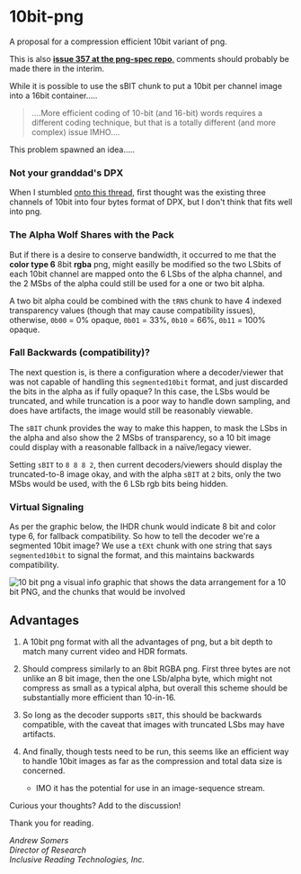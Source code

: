 # 10bit-png
A proposal for a compression efficient 10bit variant of png.

This is also [**issue 357 at the png-spec repo**.](https://github.com/w3c/PNG-spec/issues/357) comments should probably be made there in the interim.

While it is possible to use the sBIT chunk to put a 10bit per channel image into a 16bit container.....
> ....More efficient coding of 10-bit (and 16-bit) words requires a different coding technique, but that is a totally different (and more complex) issue IMHO....

This problem spawned an idea.....
### Not your granddad's DPX
When I stumbled [onto this thread](https://github.com/w3c/ColorWeb-CG/issues/69), first thought was the existing three channels of 10bit into four bytes format of DPX, but I don't think that fits well into png.


### The Alpha Wolf Shares with the Pack
But if there is a desire to conserve bandwidth, it occurred to me that the **color type 6** 8bit **rgba** png, might easilly be modified so the two LSbits of each 10bit channel are mapped onto the 6 LSbs of the alpha channel, and the 2 MSbs of the alpha could still be used for a one or two bit alpha.

A two bit alpha could be combined with the `tRNS` chunk to have 4 indexed transparency values (though that may cause compatibility issues), otherwise, `0b00` = 0% opaque, `0b01` = 33%, `0b10` = 66%, `0b11` = 100% opaque.

### Fall Backwards (compatibility)?
The next question is, is there a configuration where a decoder/viewer that was not capable of handling this `segmented10bit` format, and just discarded the bits in the alpha as if fully opaque? In this case, the LSbs would be truncated, and while truncation is a poor way to handle down sampling, and does have artifacts, the image would still be reasonably viewable.

The `sBIT` chunk provides the way to make this happen, to mask the LSbs in the alpha and also show the 2 MSbs of transparency, so a 10 bit image could display with a reasonable fallback in a naïve/legacy viewer.

Setting `sBIT` to `8 8 8 2`, then current decoders/viewers should display the truncated-to-8 image okay, and with the alpha `sBIT` at `2` bits, only the two MSbs would be used, with the 6 LSb rgb bits being hidden.

### Virtual Signaling 
As per the graphic below, the IHDR chunk would indicate 8 bit and color type 6, for fallback compatibility. So how to tell the decoder we're a segmented 10bit image? We use a `tEXt` chunk with one string that says `segmented10bit` to signal the format, and this maintains backwards compatibility.

![10 bit png a visual info graphic that shows the data arrangement for a 10 bit PNG, and the chunks that would be involved](https://github.com/w3c/ColorWeb-CG/assets/42009457/e304ad1e-01be-4c26-a17a-820c5ab2ef2f)

## Advantages

1) A 10bit png format with all the advantages of png, but a bit depth to match many current video and HDR formats.

2) Should compress similarly to an 8bit RGBA png. First three bytes are not unlike an 8 bit image, then the one LSb/alpha byte, which might not compress as small as a typical alpha, but overall this scheme should be substantially more efficient than 10-in-16.

3) So long as the decoder supports `sBIT`, this should be backwards compatible, with the caveat that images with truncated LSbs may have artifacts. 

4) And finally, though tests need to be run, this seems like an efficient way to handle 10bit images as far as the compression and total data size is concerned.
    - IMO it has the potential for use in an image-sequence stream.


Curious your thoughts? Add to the discussion!


Thank you for reading.


_Andrew Somers_    
_Director of Research_    
_Inclusive Reading Technologies, Inc._    
